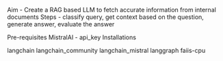 Aim - Create a RAG based LLM to fetch accurate information from internal documents
Steps - classify query, get context based on the question, generate answer, evaluate the answer


Pre-requisites
MistralAI - api_key
Installations

langchain
langchain_community
langchain_mistral
langgraph
faiis-cpu
